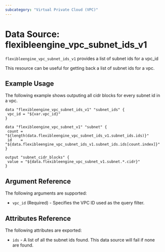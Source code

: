 ```yaml
---
subcategory: "Virtual Private Cloud (VPC)"
---
```


# Data Source: flexibleengine_vpc_subnet_ids_v1

`flexibleengine_vpc_subnet_ids_v1` provides a list of subnet ids for a vpc_id

This resource can be useful for getting back a list of subnet ids for a vpc.

## Example Usage

The following example shows outputing all cidr blocks for every subnet id in a vpc.

 ```hcl
data "flexibleengine_vpc_subnet_ids_v1" "subnet_ids" {
  vpc_id = "${var.vpc_id}" 
}

data "flexibleengine_vpc_subnet_v1" "subnet" {
  count = "${length(data.flexibleengine_vpc_subnet_ids_v1.subnet_ids.ids)}"
  id    = "${data.flexibleengine_vpc_subnet_ids_v1.subnet_ids.ids[count.index]}"
 }

output "subnet_cidr_blocks" {
  value = "${data.flexibleengine_vpc_subnet_v1.subnet.*.cidr}"
}
 ```

## Argument Reference

The following arguments are supported:

* `vpc_id` (Required) - Specifies the VPC ID used as the query filter.

## Attributes Reference

The following attributes are exported:

* `ids` - A list of all the subnet ids found. This data source will fail if none are found.